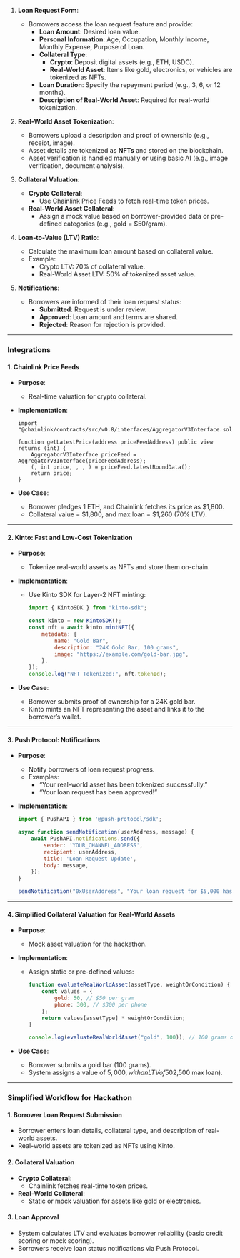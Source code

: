 1. **Loan Request Form**:
   - Borrowers access the loan request feature and provide:
     - **Loan Amount**: Desired loan value.
     - **Personal Information**: Age, Occupation, Monthly Income, Monthly Expense, Purpose of Loan.
     - **Collateral Type**:
       - **Crypto**: Deposit digital assets (e.g., ETH, USDC).
       - **Real-World Asset**: Items like gold, electronics, or vehicles are tokenized as NFTs.
     - **Loan Duration**: Specify the repayment period (e.g., 3, 6, or 12 months).
     - **Description of Real-World Asset**: Required for real-world tokenization.

2. **Real-World Asset Tokenization**:
   - Borrowers upload a description and proof of ownership (e.g., receipt, image).
   - Asset details are tokenized as **NFTs** and stored on the blockchain.
   - Asset verification is handled manually or using basic AI (e.g., image verification, document analysis).

3. **Collateral Valuation**:
   - **Crypto Collateral**:
     - Use Chainlink Price Feeds to fetch real-time token prices.
   - **Real-World Asset Collateral**:
     - Assign a mock value based on borrower-provided data or pre-defined categories (e.g., gold = $50/gram).

4. **Loan-to-Value (LTV) Ratio**:
   - Calculate the maximum loan amount based on collateral value.
   - Example:
     - Crypto LTV: 70% of collateral value.
     - Real-World Asset LTV: 50% of tokenized asset value.

5. **Notifications**:
   - Borrowers are informed of their loan request status:
     - **Submitted**: Request is under review.
     - **Approved**: Loan amount and terms are shared.
     - **Rejected**: Reason for rejection is provided.

---

### **Integrations**

#### **1. Chainlink Price Feeds**
- **Purpose**:
  - Real-time valuation for crypto collateral.

- **Implementation**:
  ```solidity
  import "@chainlink/contracts/src/v0.8/interfaces/AggregatorV3Interface.sol";

  function getLatestPrice(address priceFeedAddress) public view returns (int) {
      AggregatorV3Interface priceFeed = AggregatorV3Interface(priceFeedAddress);
      (, int price, , , ) = priceFeed.latestRoundData();
      return price;
  }
  ```
- **Use Case**:
  - Borrower pledges 1 ETH, and Chainlink fetches its price as $1,800.
  - Collateral value = $1,800, and max loan = $1,260 (70% LTV).

---

#### **2. Kinto: Fast and Low-Cost Tokenization**
- **Purpose**:
  - Tokenize real-world assets as NFTs and store them on-chain.

- **Implementation**:
  - Use Kinto SDK for Layer-2 NFT minting:
    ```javascript
    import { KintoSDK } from "kinto-sdk";

    const kinto = new KintoSDK();
    const nft = await kinto.mintNFT({
        metadata: {
            name: "Gold Bar",
            description: "24K Gold Bar, 100 grams",
            image: "https://example.com/gold-bar.jpg",
        },
    });
    console.log("NFT Tokenized:", nft.tokenId);
    ```
- **Use Case**:
  - Borrower submits proof of ownership for a 24K gold bar.
  - Kinto mints an NFT representing the asset and links it to the borrower’s wallet.

---

#### **3. Push Protocol: Notifications**
- **Purpose**:
  - Notify borrowers of loan request progress.
  - Examples:
    - “Your real-world asset has been tokenized successfully.”
    - “Your loan request has been approved!”

- **Implementation**:
  ```javascript
  import { PushAPI } from '@push-protocol/sdk';

  async function sendNotification(userAddress, message) {
      await PushAPI.notifications.send({
          sender: 'YOUR_CHANNEL_ADDRESS',
          recipient: userAddress,
          title: 'Loan Request Update',
          body: message,
      });
  }

  sendNotification("0xUserAddress", "Your loan request for $5,000 has been approved!");
  ```

---

#### **4. Simplified Collateral Valuation for Real-World Assets**
- **Purpose**:
  - Mock asset valuation for the hackathon.

- **Implementation**:
  - Assign static or pre-defined values:
    ```javascript
    function evaluateRealWorldAsset(assetType, weightOrCondition) {
        const values = {
            gold: 50, // $50 per gram
            phone: 300, // $300 per phone
        };
        return values[assetType] * weightOrCondition;
    }

    console.log(evaluateRealWorldAsset("gold", 100)); // 100 grams of gold = $5,000
    ```
- **Use Case**:
  - Borrower submits a gold bar (100 grams).
  - System assigns a value of $5,000, with an LTV of 50% ($2,500 max loan).

---

### **Simplified Workflow for Hackathon**

#### **1. Borrower Loan Request Submission**
   - Borrower enters loan details, collateral type, and description of real-world assets.
   - Real-world assets are tokenized as NFTs using Kinto.

#### **2. Collateral Valuation**
   - **Crypto Collateral**:
     - Chainlink fetches real-time token prices.
   - **Real-World Collateral**:
     - Static or mock valuation for assets like gold or electronics.

#### **3. Loan Approval**
   - System calculates LTV and evaluates borrower reliability (basic credit scoring or mock scoring).
   - Borrowers receive loan status notifications via Push Protocol.

